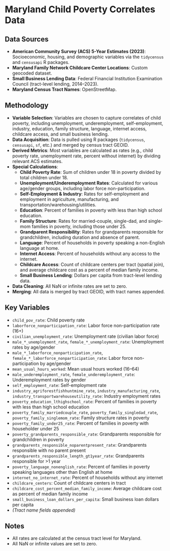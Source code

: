 # Maryland Child Poverty Correlates Data

## Data Sources

- **American Community Survey (ACS) 5-Year Estimates (2023)**: Socioeconomic, housing, and demographic variables via the `tidycensus` and `censusapi` R packages.
- **Maryland Family Network Childcare Center Locations**: Custom geocoded dataset.
- **Small Business Lending Data**: Federal Financial Institution Examination Council (tract-level lending, 2014–2023).
- **Maryland Census Tract Names**: OpenStreetMap.

## Methodology

- **Variable Selection**: Variables are chosen to capture correlates of child poverty, including unemployment, underemployment, self-employment, industry, education, family structure, language, internet access, childcare access, and small business lending.
- **Data Acquisition**: Data is pulled using R packages (`tidycensus`, `censusapi`, `sf`, etc.) and merged by census tract GEOID.
- **Derived Metrics**: Most variables are calculated as rates (e.g., child poverty rate, unemployment rate, percent without internet) by dividing relevant ACS estimates.
- **Special Calculations**:
  - **Child Poverty Rate**: Sum of children under 18 in poverty divided by total children under 18.
  - **Unemployment/Underemployment Rates**: Calculated for various age/gender groups, including labor force non-participation.
  - **Self-Employment & Industry**: Rates for self-employment and employment in agriculture, manufacturing, and transportation/warehousing/utilities.
  - **Education**: Percent of families in poverty with less than high school education.
  - **Family Structure**: Rates for married-couple, single-dad, and single-mom families in poverty, including those under 25.
  - **Grandparent Responsibility**: Rates for grandparents responsible for grandchildren, including duration and absence of parent.
  - **Language**: Percent of households in poverty speaking a non-English language at home.
  - **Internet Access**: Percent of households without any access to the internet.
  - **Childcare Access**: Count of childcare centers per tract (spatial join), and average childcare cost as a percent of median family income.
  - **Small Business Lending**: Dollars per capita from tract-level lending data.
- **Data Cleaning**: All NaN or infinite rates are set to zero.
- **Merging**: All data is merged by tract GEOID, with tract names appended.

## Key Variables

- `child_pov_rate`: Child poverty rate
- `laborforce_nonparticipation_rate`: Labor force non-participation rate (16+)
- `civilian_unemployment_rate`: Unemployment rate (civilian labor force)
- `male_*_unemployment_rate`, `female_*_unemployment_rate`: Unemployment rates by age/gender
- `male_*_laborforce_nonparticipation_rate`, `female_*_laborforce_nonparticipation_rate`: Labor force non-participation by age/gender
- `mean_usual_hours_worked`: Mean usual hours worked (16–64)
- `male_underemployment_rate`, `female_underemployment_rate`: Underemployment rates by gender
- `self_employment_rate`: Self-employment rate
- `industry_agriforestfishhuntmine_rate`, `industry_manufacturing_rate`, `industry_transportwarehouseutility_rate`: Industry employment rates
- `poverty_education_lthighschool_rate`: Percent of families in poverty with less than high school education
- `poverty_family_marriedcouple_rate`, `poverty_family_singledad_rate`, `poverty_family_singlemom_rate`: Family structure rates in poverty
- `poverty_family_under25_rate`: Percent of families in poverty with householder under 25
- `poverty_grandparents_responsible_rate`: Grandparents responsible for grandchildren in poverty
- `grandparents_responsible_noparentpresent_rate`: Grandparents responsible with no parent present
- `grandparents_responsible_length_gt1year_rate`: Grandparents responsible for >1 year
- `poverty_language_nonenglish_rate`: Percent of families in poverty speaking languages other than English at home
- `internet_no_internet_rate`: Percent of households without any internet
- `childcare_centers`: Count of childcare centers in tract
- `childcare_cost_percent_median_family_income`: Average childcare cost as percent of median family income
- `small_business_loan_dollars_per_capita`: Small business loan dollars per capita
- *(Tract name fields appended)*

## Notes

- All rates are calculated at the census tract level for Maryland.
- All NaN or infinite values are set to zero.
